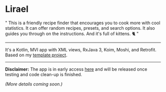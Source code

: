 # Lirael

"
This is a friendly recipe finder that encourages you to cook more with cool statistics. It can offer random recipes, presets, and search options. It also guides you through on the instructions. And it's full of kittens. 🐈
"

---

It's a Kotlin, MVI app with XML views, RxJava 3, Koim, Moshi, and Retrofit. Based on my [template project](https://github.com/annamatolay/template-android-xml).

---

**Disclaimer:** The app is in early access [here](https://play.google.com/store/apps/details?id=dev.anmatolay.lirael) and will be released once testing and code clean-up is finished.

_(More details coming soon.)_
